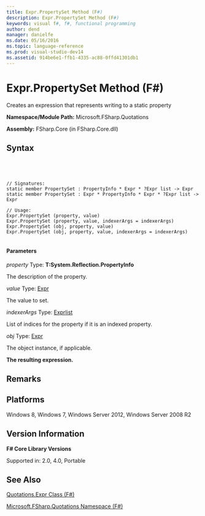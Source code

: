 ```yaml
---
title: Expr.PropertySet Method (F#)
description: Expr.PropertySet Method (F#)
keywords: visual f#, f#, functional programming
author: dend
manager: danielfe
ms.date: 05/16/2016
ms.topic: language-reference
ms.prod: visual-studio-dev14
ms.assetid: 914be6e1-ffb1-4335-ac88-0ffd41301db1 
---
```


# Expr.PropertySet Method (F#)

Creates an expression that represents writing to a static property

**Namespace/Module Path:** Microsoft.FSharp.Quotations

**Assembly:** FSharp.Core (in FSharp.Core.dll)


## Syntax



```




// Signatures:
static member PropertySet : PropertyInfo * Expr * ?Expr list -> Expr
static member PropertySet : Expr * PropertyInfo * Expr * ?Expr list -> Expr

// Usage:
Expr.PropertySet (property, value)
Expr.PropertySet (property, value, indexerArgs = indexerArgs)
Expr.PropertySet (obj, property, value)
Expr.PropertySet (obj, property, value, indexerArgs = indexerArgs)


```





#### Parameters
*property*
Type: **T:System.Reflection.PropertyInfo**


The description of the property.


*value*
Type: [Expr](http://msdn.microsoft.com/en-us/library/ed6a2caf-69d4-45c2-ab97-e9b3be9bce65)


The value to set.


*indexerArgs*
Type: [Expr](http://msdn.microsoft.com/en-us/library/ed6a2caf-69d4-45c2-ab97-e9b3be9bce65)[list](http://msdn.microsoft.com/en-us/library/c627b668-477b-4409-91ed-06d7f1b3e4a7)


List of indices for the property if it is an indexed property.


*obj*
Type: [Expr](http://msdn.microsoft.com/en-us/library/ed6a2caf-69d4-45c2-ab97-e9b3be9bce65)


The object instance, if applicable.



**The resulting expression.**
## Remarks

## Platforms
Windows 8, Windows 7, Windows Server 2012, Windows Server 2008 R2


## Version Information
**F# Core Library Versions**

Supported in: 2.0, 4.0, Portable




## See Also
[Quotations.Expr Class &#40;F&#35;&#41;](Quotations.Expr-Class-%5BFSharp%5D.md)

[Microsoft.FSharp.Quotations Namespace &#40;F&#35;&#41;](Microsoft.FSharp.Quotations-Namespace-%5BFSharp%5D.md)


